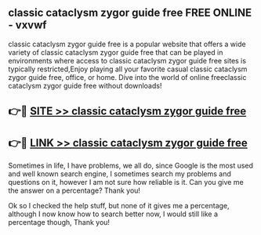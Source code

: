 ## classic cataclysm zygor guide free FREE ONLINE - vxvwf

classic cataclysm zygor guide free is a popular website that offers a wide variety of classic cataclysm zygor guide free that can be played in environments where access to classic cataclysm zygor guide free sites is typically restricted,Enjoy playing all your favorite casual classic cataclysm zygor guide free, office, or home. Dive into the world of online freeclassic cataclysm zygor guide free without downloads!

## 👉🔴 [SITE >> classic cataclysm zygor guide free](http://news.freeplayer.one?title=classic_cataclysm_zygor_guide_free&ref=FRRE)

## 👉🔴 [LINK >> classic cataclysm zygor guide free](http://news.freeplayer.one?title=classic_cataclysm_zygor_guide_free&ref=FREE)

Sometimes in life, I have problems, we all do, since Google is the most used and well known search engine, I sometimes search my problems and questions on it, however I am not sure how reliable is it. Can you give me the answer on a percentage? Thank you!

Ok so I checked the help stuff, but none of it gives me a percentage, although I now know how to search better now, I would still like a percentage though, Thank you!